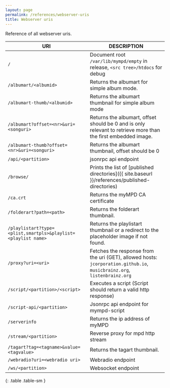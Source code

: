 ```yaml
---
layout: page
permalink: /references/webserver-uris
title: Webserver uris
---
```


Reference of all webserver uris.

| URI | DESCRIPTION |
| --- | ----------- |
| `/` | Document root `/var/lib/mympd/empty` in release, `<src tree>/htdocs` for debug |
| `/albumart/<albumid>` | Returns the albumart for simple album mode. |
| `/albumart-thumb/<albumid>` | Returns the albumart thumbnail for simple album mode |
| `/albumart?offset=<nr>&uri=<songuri>` | Returns the albumart, offset should be 0 and is only relevant to retrieve more than the first embedded image. |
| `/albumart-thumb?offset=<nr>&uri=<songuri>` | Returns the albumart thumbnail, offset should be 0 |
| `/api/<partition>` | jsonrpc api endpoint |
| `/browse/` | Prints the list of [published directories]({{ site.baseurl }}/references/published-directories) |
| `/ca.crt` | Returns the myMPD CA certificate |
| `/folderart?path=<path>` | Returns the folderart thumbnail. |
| `/playlistart?type=<plist,smartpls>&playlist=<playlist name>` | Returns the playlistart thumbnail or a redirect to the placeholder image if not found. |
| `/proxy?uri=<uri>` | Fetches the response from the uri (GET), allowed hosts: `jcorporation.github.io`, `musicbrainz.org`, `listenbrainz.org` |
| `/script/<partition>/<script>` | Executes a script (Script should return a valid http response) |
| `/script-api/<partition>` | Jsonrpc api endpoint for mympd-script |
| `/serverinfo` | Returns the ip address of myMPD |
| `/stream/<partition>` | Reverse proxy for mpd http stream |
| `/tagart?tag=<tagname>&value=<tagvalue>` | Returns the tagart thumbnail. |
| `/webradio?uri=<webradio uri>` | Webradio endpoint |
| `/ws/<partition>` | Websocket endpoint |
{: .table .table-sm }
